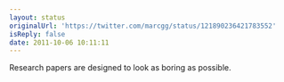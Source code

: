 ```yaml
---
layout: status
originalUrl: 'https://twitter.com/marcgg/status/121890236421783552'
isReply: false
date: 2011-10-06 10:11:11
---
```


Research papers are designed to look as boring as possible.
